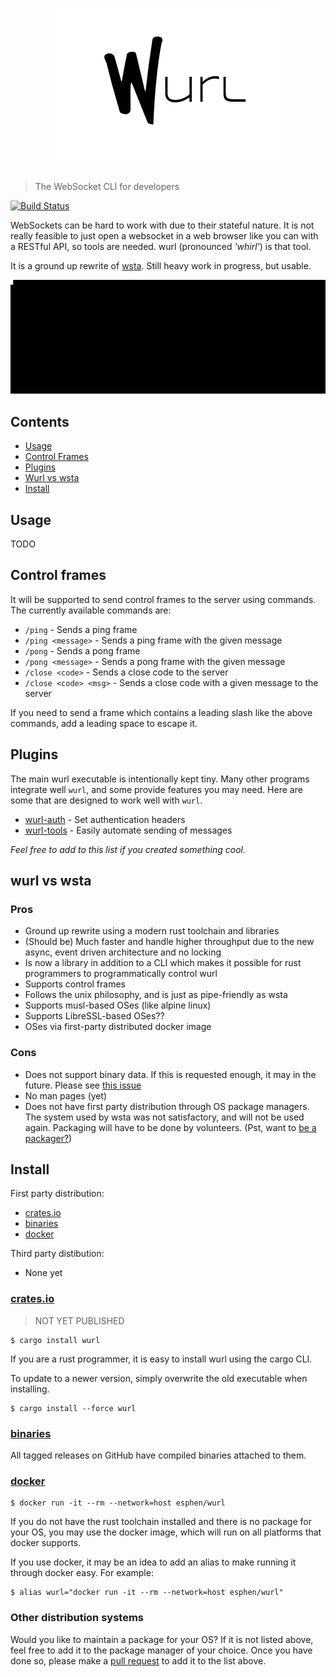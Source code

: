 <h1 align="center">
  <a href="https://github.com/getwurl/wurl">
    <img src="assets/logo.png" alt="wurl" />
  </a>
</h1>

> The WebSocket CLI for developers

[![Build Status](https://travis-ci.org/getwurl/wurl.svg?branch=master)](https://travis-ci.org/getwurl/wurl)

WebSockets can be hard to work with due to their stateful nature. It is not
really feasible to just open a websocket in a web browser like you can with
a RESTful API, so tools are needed. wurl (pronounced _'whirl'_) is that tool.

It is a ground up rewrite of [wsta][wsta]. Still heavy work in progress, but
usable.

![Example of usage](assets/example.gif)

## Contents

- [Usage](#usage)
- [Control Frames](#control-frames)
- [Plugins](#plugins)
- [Wurl vs wsta](#wurl-vs-wsta)
- [Install](#install)

## Usage

TODO

## Control frames

It will be supported to send control frames to the server using commands. The
currently available commands are:

- `/ping` - Sends a ping frame
- `/ping <message>` - Sends a ping frame with the given message
- `/pong` - Sends a pong frame
- `/pong <message>` - Sends a pong frame with the given message
- `/close <code>` - Sends a close code to the server
- `/close <code> <msg>` - Sends a close code with a given message to the server

If you need to send a frame which contains a leading slash like the above
commands, add a leading space to escape it.

## Plugins

The main wurl executable is intentionally kept tiny. Many other programs
integrate well `wurl`, and some provide features you may need. Here are some
that are designed to work well with `wurl`.

* [wurl-auth][wurl_auth] - Set authentication headers
* [wurl-tools][wurl_tools] - Easily automate sending of messages

_Feel free to add to this list if you created something cool._

## wurl vs wsta
### Pros
- Ground up rewrite using a modern rust toolchain and libraries
- (Should be) Much faster and handle higher throughput due to the new async,
  event driven architecture and no locking
- Is now a library in addition to a CLI which makes it possible for rust
  programmers to programmatically control wurl
- Supports control frames
- Follows the unix philosophy, and is just as pipe-friendly as wsta
- Supports musl-based OSes (like alpine linux)
- Supports LibreSSL-based OSes??
- OSes via first-party distributed docker image

### Cons
- Does not support binary data. If this is requested enough, it may in the
  future. Please see [this issue][binary_issue]
- No man pages (yet)
- Does not have first party distribution through OS package managers. The system
  used by wsta was not satisfactory, and will not be used again. Packaging will
  have to be done by volunteers. (Pst, want to
  [be a packager?](#other-distribution-systems))

## Install
First party distribution:
- [crates.io](#cratesio)
- [binaries](#binaries)
- [docker](#docker)

Third party distibution:
- None yet

### [crates.io][crates.io]

> NOT YET PUBLISHED

    $ cargo install wurl

If you are a rust programmer, it is easy to install wurl using the cargo CLI.

To update to a newer version, simply overwrite the old executable when
installing.

    $ cargo install --force wurl

### [binaries][binaries]

All tagged releases on GitHub have compiled binaries attached to them.

### [docker][docker]

    $ docker run -it --rm --network=host esphen/wurl

If you do not have the rust toolchain installed and there is no package for your
OS, you may use the docker image, which will run on all platforms that docker
supports.

If you use docker, it may be an idea to add an alias to make running it through
docker easy. For example:

    $ alias wurl="docker run -it --rm --network=host esphen/wurl"

### Other distribution systems

Would you like to maintain a package for your OS? If it is not listed above,
feel free to add it to the package manager of your choice. Once you have done
so, please make a [pull request][pull_request] to add it to the list above.

[wsta]: https://github.com/esphen/wsta/
[crates.io]: https://crates.io
[binaries]: https://github.com/getwurl/wurl/releases
[docker]: https://store.docker.com/community/images/getwurl/wurl
[binary_issue]: https://github.com/getwurl/wurl/issues/4
[wurl_auth]: https://github.com/getwurl/wurl-auth
[wurl_tools]: https://github.com/getwurl/wurl-tools
[pull_request]: https://github.com/getwurl/wurl/issues/new?title=New%20package:%20%3CInsert%20OS%20or%20package%20here%3E&labels=packages
